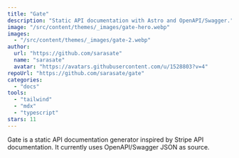 ```yaml
---
title: "Gate"
description: "Static API documentation with Astro and OpenAPI/Swagger."
image: "/src/content/themes/_images/gate-hero.webp"
images:
  - "/src/content/themes/_images/gate-2.webp"
author:
  url: "https://github.com/sarasate"
  name: "sarasate"
  avatar: "https://avatars.githubusercontent.com/u/1528803?v=4"
repoUrl: "https://github.com/sarasate/gate"
categories:
  - "docs"
tools:
  - "tailwind"
  - "mdx"
  - "typescript"
stars: 11
---
```


<p>
  Gate is a static API documentation generator inspired by Stripe API documentation. It currently
  uses OpenAPI/Swagger JSON as source.
</p>
